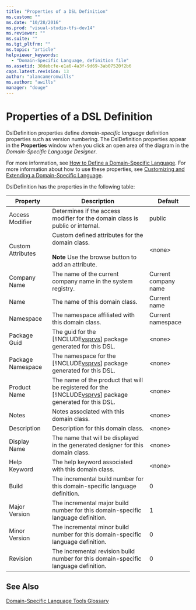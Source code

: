 ```yaml
---
title: "Properties of a DSL Definition"
ms.custom: ""
ms.date: "10/28/2016"
ms.prod: "visual-studio-tfs-dev14"
ms.reviewer: ""
ms.suite: ""
ms.tgt_pltfrm: ""
ms.topic: "article"
helpviewer_keywords: 
  - "Domain-Specific Language, definition file"
ms.assetid: 38debcfe-e1a6-4a3f-9d69-3ab07520f2b6
caps.latest.revision: 13
author: "alancameronwills"
ms.author: "awills"
manager: "douge"
---
```

# Properties of a DSL Definition
DslDefinition properties define *domain-specific language* definition properties such as version numbering. The DslDefinition properties appear in the **Properties** window when you click an open area of the diagram in the *Domain-Specific Language Designer*.  
  
 For more information, see [How to Define a Domain-Specific Language](../modeling/how-to-define-a-domain-specific-language.md). For more information about how to use these properties, see [Customizing and Extending a Domain-Specific Language](../modeling/customizing-and-extending-a-domain-specific-language.md).  
  
 DslDefinition has the properties in the following table:  
  
|Property|Description|Default|  
|--------------|-----------------|-------------|  
|Access Modifier|Determines if the access modifier for the domain class is public or internal.|public|  
|Custom Attributes|Custom defined attributes for the domain class.<br /><br /> **Note** Use the browse button to add an attribute.|\<none>|  
|Company Name|The name of the current company name in the system registry.|Current company name|  
|Name|The name of this domain class.|Current name|  
|Namespace|The namespace affiliated with this domain class.|Current namespace|  
|Package Guid|The guid for the [!INCLUDE[vsprvs](../code-quality/includes/vsprvs_md.md)] package generated for this DSL.|\<none>|  
|Package Namespace|The namespace for the [!INCLUDE[vsprvs](../code-quality/includes/vsprvs_md.md)] package generated for this DSL.|\<none>|  
|Product Name|The name of the product that will be registered for the [!INCLUDE[vsprvs](../code-quality/includes/vsprvs_md.md)] package generated for this DSL.|\<none>|  
|Notes|Notes associated with this domain class.|\<none>|  
|Description|Description for this domain class.|\<none>|  
|Display Name|The name that will be displayed in the generated designer for this domain class.|\<none>|  
|Help Keyword|The help keyword associated with this domain class.|\<none>|  
|Build|The incremental build number for this domain-specific language definition.|0|  
|Major Version|The incremental major build number for this domain-specific language definition.|1|  
|Minor Version|The incremental minor build number for this domain-specific language definition.|0|  
|Revision|The incremental revision build number for this domain-specific language definition.|0|  
  
## See Also  
 [Domain-Specific Language Tools Glossary](http://msdn.microsoft.com/en-us/ca5e84cb-a315-465c-be24-76aa3df276aa)